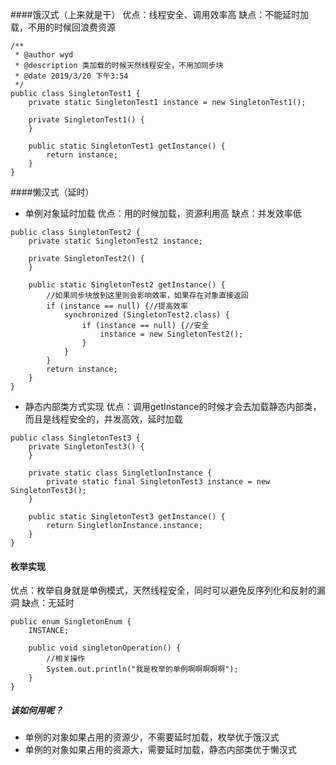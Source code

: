 ####饿汉式（上来就是干）
优点：线程安全、调用效率高
缺点：不能延时加载，不用的时候回浪费资源
~~~
/**
 * @author wyd
 * @description 类加载的时候天然线程安全，不用加同步块
 * @date 2019/3/20 下午3:54
 */
public class SingletonTest1 {
    private static SingletonTest1 instance = new SingletonTest1();

    private SingletonTest1() {
    }

    public static SingletonTest1 getInstance() {
        return instance;
    }
}
~~~
####懒汉式（延时）
* 单例对象延时加载
优点：用的时候加载，资源利用高
缺点：并发效率低
~~~
public class SingletonTest2 {
    private static SingletonTest2 instance;

    private SingletonTest2() {
    }

    public static SingletonTest2 getInstance() {
        //如果同步块放到这里则会影响效率，如果存在对象直接返回
        if (instance == null) {//提高效率
            synchronized (SingletonTest2.class) {
                if (instance == null) {//安全
                    instance = new SingletonTest2();
                }
            }
        }
        return instance;
    }
}
~~~
* 静态内部类方式实现
优点：调用getInstance的时候才会去加载静态内部类，而且是线程安全的，并发高效，延时加载
~~~
public class SingletonTest3 {
    private SingletonTest3() {
    }

    private static class SingletlonInstance {
        private static final SingletonTest3 instance = new SingletonTest3();
    }

    public static SingletonTest3 getInstance() {
        return SingletlonInstance.instance;
    }
}
~~~
#### 枚举实现
优点：枚举自身就是单例模式，天然线程安全，同时可以避免反序列化和反射的漏洞
缺点：无延时
~~~
public enum SingletonEnum {
    INSTANCE;

    public void singletonOperation() {
        //相关操作
        System.out.println("我是枚举的单例啊啊啊啊啊");
    }
}
~~~

##### 该如何用呢？
* 单例的对象如果占用的资源少，不需要延时加载，枚举优于饿汉式
* 单例的对象如果占用的资源大，需要延时加载，静态内部类优于懒汉式
